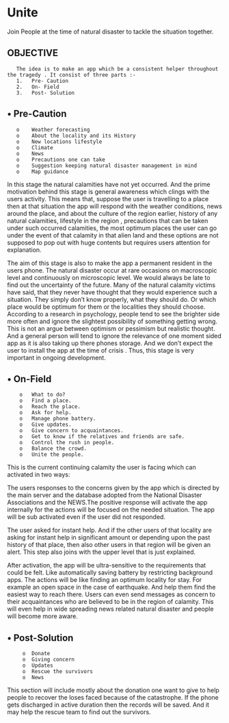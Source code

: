 Unite
===
Join People at the time of natural disaster to tackle the situation together. 

OBJECTIVE
---
       The idea is to make an app which be a consistent helper throughout the tragedy . It consist of three parts :-
       1.	Pre- Caution
       2.	On- Field
       3.	Post- Solution

•	Pre-Caution
---
       o	Weather forecasting
       o	About the locality and its History
       o	New locations lifestyle 
       o	Climate
       o	News
       o	Precautions one can take 
       o	Suggestion keeping natural disaster management in mind
       o	Map guidance
       
In this stage the natural calamities have not yet occurred. And the prime motivation behind this stage is general awareness which clings with the users activity. This means that, suppose the user is travelling to a place then at that situation the app will respond with the weather conditions, news around the place, and about the culture of the region earlier, history of any natural calamities, lifestyle in the region , precautions that can be taken under such occurred calamities, the most optimum places the user can go under the event of that calamity in that alien land and these options are not supposed to pop out with huge contents but requires users attention for explanation.
 
The aim of this stage is also to make the app a permanent resident in the users phone. The natural disaster occur at rare occasions on macroscopic level and continuously on microscopic level. We would always be late to find out the uncertainty of the future. Many of the natural calamity victims have said, that they never have thought that they would experience such a situation. They simply don’t know properly, what they should do. Or which place would be optimum for them  or the localities they should choose. According to a research in psychology, people tend to see the brighter side more often and ignore the slightest possibility of something getting wrong. This is not an argue between optimism or pessimism but realistic thought. And a general person will tend to ignore the relevance of  one moment sided app as it is also taking up there phones storage. And we don’t expect the user to install the app at the time of crisis . 
Thus, this stage is very important in ongoing development.

•	On-Field
---
        o	What to do?
        o	Find a place.
        o	Reach the place.
        o	Ask for help.
        o	Manage phone battery. 
        o	Give updates.
        o	Give concern to acquaintances. 
        o	Get to know if the relatives and friends are safe.
        o	Control the rush in people.
        o	Balance the crowd.
        o	Unite the people.

This is the current continuing calamity the user is facing which can activated in two ways:

The users responses to the concerns given by the app which is directed by the main server and the database adopted from the National Disaster Associations and the NEWS.The positive response will activate the app internally for the actions will be focused on the needed situation.  The app will be sub activated even if the user did not responded.

The user asked for instant help. And if the other users of that locality are asking for instant help in significant amount or depending upon the past history of that place, then also other users in that region will be given an alert. This step also joins with the upper level that is just explained.


After activation, the app will be ultra-sensitive to the requirements that could be felt. Like automatically saving battery by restricting background apps. The actions will be like finding an optimum locality for stay. For example an open space in the case of earthquake. And help them find the easiest way to reach there. 
Users can even send messages as concern to their acquaintances who are believed to be in the region of calamity. This will even help in wide spreading news related natural disaster and people will become more aware.

•	Post-Solution
---
         o	Donate
         o	Giving concern
         o	Updates
         o	Rescue the survivors
         o	News

This section will include mostly about the donation one want to give to help people to  recover the loses faced because of the catastrophe. If the phone gets discharged in active duration then the records will be saved. And it may help the rescue team to find out the survivors. 
 
   
